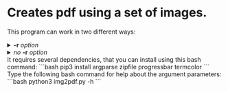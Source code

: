 # Creates pdf using a set of images.
This program can work in two different ways:
<details><summary><b>-r</b> <i>option</i></summary>
the application is going to analyse all the subfolders of the input folder. For each of them, it will create a pdf composed by all the images inside of it.<br>
To run the program, you need to type for example this command on bash:
```bash
python3 img2pdf.py -d ../folder -f jpg -r
```
where <b>../folder</b> is the input folder, <b>-f jpg</b> is used to specify the image extension (e.g. <i>jpg</i> in this case).
</details>
<details><summary><i>no</i> <b>-r</b> <i>option</i></summary>
the application will create a pdf composed by all the images inside the input folder.<br>
To run the program, you need to type for example this command on bash:
```bash
python3 img2pdf.py -d ../folder -f jpg
```
where <b>../folder</b> is the input folder, <b>-f jpg</b> is used to specify the image extension (e.g. <i>jpg</i> in this case).
</details>
It requires several dependencies, that you can install using this bash command:
```bash
pip3 install argparse zipfile progressbar termcolor
```
Type the following bash command for help about the argument parameters:
```bash
python3 img2pdf.py -h
```